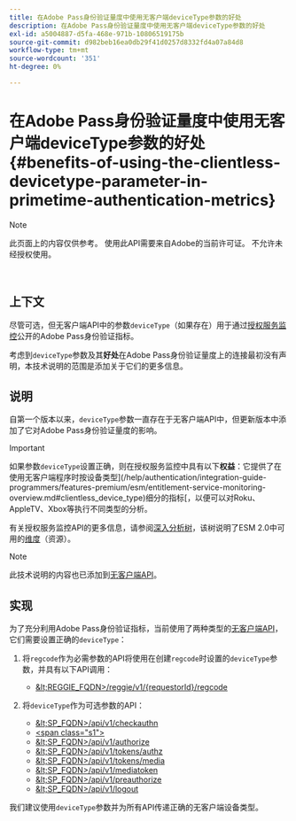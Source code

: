 ```yaml
---
title: 在Adobe Pass身份验证量度中使用无客户端deviceType参数的好处
description: 在Adobe Pass身份验证量度中使用无客户端deviceType参数的好处
exl-id: a5004887-d5fa-468e-971b-10806519175b
source-git-commit: d982beb16ea0db29f41d0257d8332fd4a07a84d8
workflow-type: tm+mt
source-wordcount: '351'
ht-degree: 0%

---
```


# 在Adobe Pass身份验证量度中使用无客户端deviceType参数的好处 {#benefits-of-using-the-clientless-devicetype-parameter-in-primetime-authentication-metrics}

>[!NOTE]
>
>此页面上的内容仅供参考。 使用此API需要来自Adobe的当前许可证。 不允许未经授权使用。

</br>

## 上下文

尽管可选，但无客户端API中的参数`deviceType`（如果存在）用于通过[授权服务监控](/help/authentication/integration-guide-programmers/features-premium/esm/entitlement-service-monitoring-overview.md)公开的Adobe Pass身份验证指标。

考虑到`deviceType`参数及其&#x200B;**好处**&#x200B;在Adobe Pass身份验证量度上的连接最初没有声明，本技术说明的范围是添加关于它们的更多信息。

## 说明

自第一个版本以来，`deviceType`参数一直存在于无客户端API中，但更新版本中添加了它对Adobe Pass身份验证量度的影响。



>[!IMPORTANT]
>
>如果参数`deviceType`设置正确，则在授权服务监控中具有以下&#x200B;**权益**：它提供了在使用无客户端程序时按设备类型](/help/authentication/integration-guide-programmers/features-premium/esm/entitlement-service-monitoring-overview.md#clientless_device_type)细分的指标[，以便可以对Roku、AppleTV、Xbox等执行不同类型的分析。


有关授权服务监控API的更多信息，请参阅[深入分析树](/help/authentication/integration-guide-programmers/features-premium/esm/entitlement-service-monitoring-api.md#drill-down_tree)，该树说明了ESM 2.0中可用的[维度](/help/authentication/integration-guide-programmers/features-premium/esm/entitlement-service-monitoring-overview.md#esm_dimensions)（资源）。

>[!NOTE]
>
>此技术说明的内容也已添加到[无客户端API](#clientless_device_type)。




## 实现

为了充分利用Adobe Pass身份验证指标，当前使用了两种类型的[无客户端API](#web_srvs_summary)，它们需要设置正确的`deviceType`：

1. 将`regcode`作为必需参数的API将使用在创建`regcode`时设置的`deviceType`参数，并具有以下API调用：
   - [\&lt;REGGIE\_FQDN\>/reggie/v1/{requestorId}/regcode](#reg_serv)

1. 将`deviceType`作为可选参数的API：
   - [\&lt;SP\_FQDN\>/api/v1/checkauthn](#check_authn_token)
   - [&lt;span class=&quot;s1&quot;>](#retrieve_authn_token)
   - [\&lt;SP\_FQDN\>/api/v1/authorize](#init_authz)
   - [\&lt;SP\_FQDN\>/api/v1/tokens/authz](#retrieve_authz_token)
   - [\&lt;SP\_FQDN\>/api/v1/tokens/media](#short_media)
   - [\&lt;SP\_FQDN\>/api/v1/mediatoken](#short_media)
   - [\&lt;SP\_FQDN\>/api/v1/preauthorize](#PreAuthZ_Resources)
   - [\&lt;SP\_FQDN\>/api/v1/logout](#init_logout)

我们建议使用`deviceType`参数并为所有API传递正确的无客户端设备类型。
